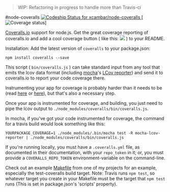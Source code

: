 > WIP: Refactoring in progress to handle more than Travis-ci

#node-coveralls
[ ![Codeship Status for xcambar/node-coveralls](https://www.codeship.io/projects/68292880-aff6-0130-8c0b-7a97a098c4e6/status?branch=master) ](https://www.codeship.io/projects/4043)
[![Coverage status](https://coveralls.io/repos/xcambar/node-coveralls/badge.png?branch=master)]

[Coveralls.io](https://coveralls.io/) support for node.js.  Get the great coverage reporting of coveralls.io and add a cool coverage button ( like this: ![](https://s3.amazonaws.com/assets.coveralls.io/badges/coveralls_94.png) ) to your README.

Installation: Add the latest version of `coveralls` to your package.json:
```
npm install coveralls --save
```

This script ( `bin/coveralls.js` ) can take standard input from any tool that emits the lcov data format (including [mocha](http://visionmedia.github.com/mocha/)'s [LCov reporter](https://npmjs.org/package/mocha-lcov-reporter)) and send it to coveralls.io to report your code coverage there.

Instrumenting your app for coverage is probably harder than it needs to be (read [here](http://www.seejohncode.com/2012/03/13/setting-up-mocha-jscoverage/) or [here](http://tjholowaychuk.com/post/18175682663/mocha-test-coverage)), but that's also a necessary step.

Once your app is instrumented for coverage, and building, you just need to pipe the lcov output to `./node_modules/coveralls/bin/coveralls.js`.

In mocha, if you've got your code instrumented for coverage, the command for a travis build would look something like this:
```console
YOURPACKAGE_COVERAGE=1 ./node_modules/.bin/mocha test -R mocha-lcov-reporter | ./node_modules/coveralls/bin/coveralls.js
```

If you're running locally, you must have a `.coveralls.yml` file, as documented in their documentation, with your `repo_token` in it; or, you must provide a `COVERALLS_REPO_TOKEN` environment-variable on the command-line.

Check out an example [Makefile](https://github.com/cainus/urlgrey/blob/master/Makefile) from one of my projects for an example, especially the test-coveralls build target.  Note: Travis runs `npm test`, so whatever target you create in your Makefile must be the target that `npm test` runs (This is set in package.json's 'scripts' property).

